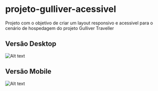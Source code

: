 # projeto-gulliver-acessivel

Projeto com o objetivo de criar um layout responsivo e acessivel para o cenário de hospedagem do projeto Gulliver Traveller

## Versão Desktop

![Alt text](https://github.com/laerciodev/projeto-gulliver-responsivo/blob/main/assets/img/desktop-version.png "Optional title")


## Versão Mobile

![Alt text](https://github.com/laerciodev/projeto-gulliver-responsivo/blob/main/assets/img/mobile-version.png "Optional title")
